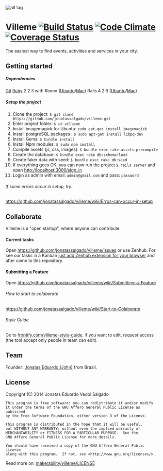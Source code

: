 ![alt tag](http://i.imgur.com/V7T6r88.jpg)

# Villeme [![Build Status](https://snap-ci.com/jonatassalgado/villeme/branch/master/build_image)](https://snap-ci.com/jonatassalgado/villeme/branch/master) [![Code Climate](https://codeclimate.com/github/makerability/villeme/badges/gpa.svg)](https://codeclimate.com/github/makerability/villeme) [![Coverage Status](https://img.shields.io/coveralls/jonatassalgado/villeme.svg)](https://coveralls.io/r/jonatassalgado/villeme?branch=master)

The easiest way to find events, activities and services in your city.

## Getting started

##### Dependencies

[Git](http://git-scm.com/)
[Ruby](https://www.ruby-lang.org) 2.2.3 with Rbenv ([Ubuntu](http://goo.gl/GV3jz9)/[Mac](http://goo.gl/iopwFk))
Rails 4.2.6 ([Ubuntu](http://goo.gl/85rKbk)/[Mac](http://goo.gl/Zq6Rgv))

##### Setup the project

1. Clone the project: `$ git clone https://github.com/jonatassalgado/villeme.git`
2. Enter project folder: `$ cd villeme`
3. Install imagemagick for Ubuntu: `sudo apt-get install imagemagick`
4. Install postgreSQL packages : `$ sudo apt-get install libpq-dev`
5. Install Gems: `$ bundle install`
6. Install Npm modules: `$ sudo npm install`
7. Compile assets (js, css, images): `$ bundle exec rake assets:precompile`
8. Create the database: `$ bundle exec rake db:schema:load`
9. Create faker data with seed: `$ bundle exec rake db:seed`
10. If everything goes OK, you can now run the project `$ rails server` and open [http://localhost:3000/sign_in](http://localhost:3000/sign_in)
11. Login as admin with email: `admin@gmail.com` and pass: `password`

###### If some errors occur in setup, try:

https://github.com/jonatassalgado/villeme/wiki/Erros-can-occur-in-setup

## Collaborate

Villeme is a "open startup", where anyone can contribute.

#### Current tasks

Open https://github.com/jonatassalgado/villeme/issues or use Zenhub. For see our tasks in a Kanban [just add Zenhub extension for your browser](https://www.zenhub.com/) and after come to this repository.

#### Submitting a Feature

Open https://github.com/jonatassalgado/villeme/wiki/Submitting-a-Feature


###### How to start to colaborate

https://github.com/jonatassalgado/villeme/wiki/Start-to-Colaborate

###### Style Guide

Go to [frontify.com/villeme-style-guide](https://app.frontify.com/d/sirfXbGEnYuj/villeme-style-guide). If you want to edit, request access (the tool accept only people in team can edit).

## Team

Founder: [Jonatas Eduardo (John)](https://www.facebook.com/jonataseduardo/) from Brazil.


## License

Copyright (C) 2014  Jonatas Eduardo Vedoi Salgado

    This program is free software: you can redistribute it and/or modify
    it under the terms of the GNU Affero General Public License as published
    by the Free Software Foundation, either version 3 of the License.

    This program is distributed in the hope that it will be useful,
    but WITHOUT ANY WARRANTY; without even the implied warranty of
    MERCHANTABILITY or FITNESS FOR A PARTICULAR PURPOSE.  See the
    GNU Affero General Public License for more details.

    You should have received a copy of the GNU Affero General Public License
    along with this program.  If not, see <http://www.gnu.org/licenses/>.

Read more on: [makerability/villeme/LICENSE](https://github.com/makerability/villeme/blob/master/LICENSE)
